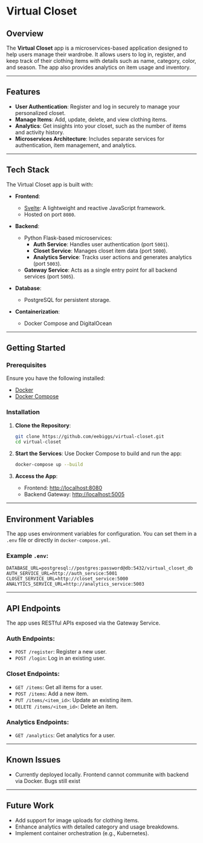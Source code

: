 # Virtual Closet

## Overview
The **Virtual Closet** app is a microservices-based application designed to help users manage their wardrobe. It allows users to log in, register, and keep track of their clothing items with details such as name, category, color, and season. The app also provides analytics on item usage and inventory.

---

## Features
- **User Authentication**: Register and log in securely to manage your personalized closet.
- **Manage Items**: Add, update, delete, and view clothing items.
- **Analytics**: Get insights into your closet, such as the number of items and activity history.
- **Microservices Architecture**: Includes separate services for authentication, item management, and analytics.

---

## Tech Stack
The Virtual Closet app is built with:

- **Frontend**:
  - [Svelte](https://svelte.dev): A lightweight and reactive JavaScript framework.
  - Hosted on port `8080`.

- **Backend**:
  - Python Flask-based microservices:
    - **Auth Service**: Handles user authentication (port `5001`).
    - **Closet Service**: Manages closet item data (port `5000`).
    - **Analytics Service**: Tracks user actions and generates analytics (port `5003`).
  - **Gateway Service**: Acts as a single entry point for all backend services (port `5005`).

- **Database**:
  - PostgreSQL for persistent storage.

- **Containerization**:
  - Docker Compose and DigitalOcean

---

## Getting Started

### Prerequisites
Ensure you have the following installed:
- [Docker](https://www.docker.com/)
- [Docker Compose](https://docs.docker.com/compose/)

### Installation
1. **Clone the Repository**:
   ```bash
   git clone https://github.com/eebiggs/virtual-closet.git
   cd virtual-closet
   ```

2. **Start the Services**:
   Use Docker Compose to build and run the app:
   ```bash
   docker-compose up --build
   ```

3. **Access the App**:
   - Frontend: [http://localhost:8080](http://localhost:8080)
   - Backend Gateway: [http://localhost:5005](http://localhost:5005)

---

## Environment Variables
The app uses environment variables for configuration. You can set them in a `.env` file or directly in `docker-compose.yml`.

### Example `.env`:
```env
DATABASE_URL=postgresql://postgres:password@db:5432/virtual_closet_db
AUTH_SERVICE_URL=http://auth_service:5001
CLOSET_SERVICE_URL=http://closet_service:5000
ANALYTICS_SERVICE_URL=http://analytics_service:5003
```

---

## API Endpoints
The app uses RESTful APIs exposed via the Gateway Service.

### Auth Endpoints:
- `POST /register`: Register a new user.
- `POST /login`: Log in an existing user.

### Closet Endpoints:
- `GET /items`: Get all items for a user.
- `POST /items`: Add a new item.
- `PUT /items/<item_id>`: Update an existing item.
- `DELETE /items/<item_id>`: Delete an item.

### Analytics Endpoints:
- `GET /analytics`: Get analytics for a user.

---

## Known Issues
- Currently deployed locally. Frontend cannot communite with backend via Docker. Bugs still exist

---

## Future Work
- Add support for image uploads for clothing items.
- Enhance analytics with detailed category and usage breakdowns.
- Implement container orchestration (e.g., Kubernetes).
